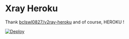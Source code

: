 # Xray Heroku

Thank [bclswl0827/v2ray-heroku](https://github.com/bclswl0827/v2ray-heroku) and of course, HEROKU !


[![Deploy](https://www.herokucdn.com/deploy/button.png)](https://dashboard.heroku.com/new?template=https://github.com/tr1s7an/xray-heroku)
